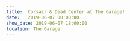 ```yaml
---
title:  Corsair & Dead Center at The Garage!
date:   2019-06-07 00:00:00
show_date: 2019-06-07 18:00:00
location: The Garage
---
```

